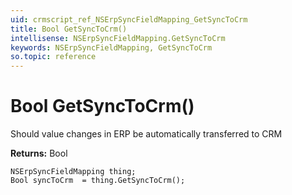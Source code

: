 ```yaml
---
uid: crmscript_ref_NSErpSyncFieldMapping_GetSyncToCrm
title: Bool GetSyncToCrm()
intellisense: NSErpSyncFieldMapping.GetSyncToCrm
keywords: NSErpSyncFieldMapping, GetSyncToCrm
so.topic: reference
---
```


# Bool GetSyncToCrm()

Should value changes in ERP be automatically transferred to CRM

**Returns:** Bool

```crmscript
NSErpSyncFieldMapping thing;
Bool syncToCrm  = thing.GetSyncToCrm();
```

